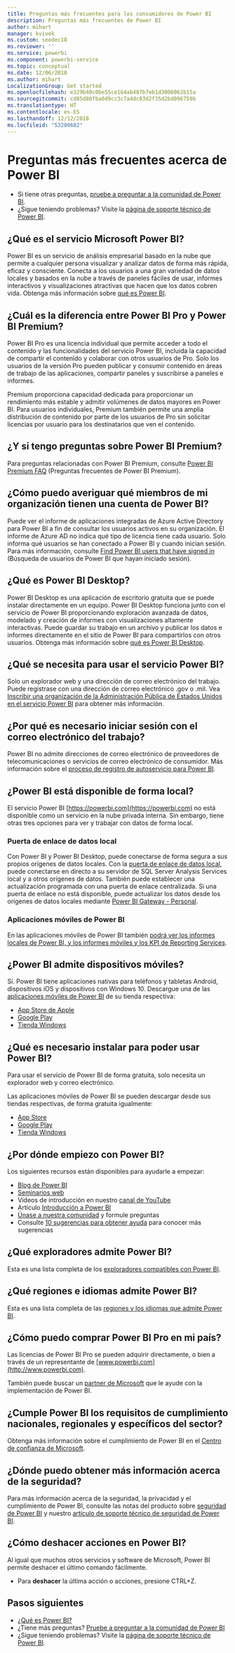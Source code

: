 ```yaml
---
title: Preguntas más frecuentes para los consumidores de Power BI
description: Preguntas más frecuentes de Power BI
author: mihart
manager: kvivek
ms.custom: seodec18
ms.reviewer: ''
ms.service: powerbi
ms.component: powerbi-service
ms.topic: conceptual
ms.date: 12/06/2018
ms.author: mihart
LocalizationGroup: Get started
ms.openlocfilehash: e329b40c0be55ce164ab487b7eb1d3006062b15a
ms.sourcegitcommit: cd85d88fba0d9cc3c7a4dc03d2f35d2bd096759b
ms.translationtype: HT
ms.contentlocale: es-ES
ms.lasthandoff: 12/12/2018
ms.locfileid: "53280682"
---
```

# <a name="frequently-asked-questions-about-power-bi"></a>Preguntas más frecuentes acerca de Power BI
* Si tiene otras preguntas, [pruebe a preguntar a la comunidad de Power BI](http://community.powerbi.com/).
* ¿Sigue teniendo problemas? Visite la [página de soporte técnico de Power BI](https://powerbi.microsoft.com/support/).

## <a name="what-is-microsoft-power-bi-service"></a>¿Qué es el servicio Microsoft Power BI?
Power BI es un servicio de análisis empresarial basado en la nube que permite a cualquier persona visualizar y analizar datos de forma más rápida, eficaz y consciente. Conecta a los usuarios a una gran variedad de datos locales y basados en la nube a través de paneles fáciles de usar, informes interactivos y visualizaciones atractivas que hacen que los datos cobren vida. Obtenga más información sobre [qué es Power BI](../power-bi-overview.md).

## <a name="whats-the-difference-between-power-bi-pro-and-power-bi-premium"></a>¿Cuál es la diferencia entre Power BI Pro y Power BI Premium?
Power BI Pro es una licencia individual que permite acceder a todo el contenido y las funcionalidades del servicio Power BI, incluida la capacidad de compartir el contenido y colaborar con otros usuarios de Pro. Solo los usuarios de la versión Pro pueden publicar y consumir contenido en áreas de trabajo de las aplicaciones, compartir paneles y suscribirse a paneles e informes. 

Premium proporciona capacidad dedicada para proporcionar un rendimiento más estable y admitir volúmenes de datos mayores en Power BI. Para usuarios individuales, Premium también permite una amplia distribución de contenido por parte de los usuarios de Pro sin solicitar licencias por usuario para los destinatarios que ven el contenido.

## <a name="what-if-i-have-questions-about-power-bi-premium"></a>¿Y si tengo preguntas sobre Power BI Premium?
Para preguntas relacionadas con Power BI Premium, consulte [Power BI Premium FAQ](../service-premium-faq.md) (Preguntas frecuentes de Power BI Premium).

## <a name="how-do-i-find-out-who-in-my-organization-has-a-power-bi-account"></a>¿Cómo puedo averiguar qué miembros de mi organización tienen una cuenta de Power BI?
Puede ver el informe de aplicaciones integradas de Azure Active Directory para Power BI a fin de consultar los usuarios activos en su organización. El informe de Azure AD no indica qué tipo de licencia tiene cada usuario. Solo informa qué usuarios se han conectado a Power BI y cuando inician sesión. Para más información, consulte [Find Power BI users that have signed in](../service-admin-access-usage.md) (Búsqueda de usuarios de Power BI que hayan iniciado sesión).

## <a name="what-is-power-bi-desktop"></a>¿Qué es Power BI Desktop?
Power BI Desktop es una aplicación de escritorio gratuita que se puede instalar directamente en un equipo. Power BI Desktop funciona junto con el servicio de Power BI proporcionando exploración avanzada de datos, modelado y creación de informes con visualizaciones altamente interactivas. Puede guardar su trabajo en un archivo y publicar los datos e informes directamente en el sitio de Power BI para compartirlos con otros usuarios. Obtenga más información sobre [qué es Power BI Desktop](../desktop-what-is-desktop.md).

## <a name="what-do-i-need-to-use-power-bi-service"></a>¿Qué se necesita para usar el servicio Power BI?
Solo un explorador web y una dirección de correo electrónico del trabajo. Puede registrase con una dirección de correo electrónico .gov o .mil. Vea [Inscribir una organización de la Administración Pública de Estados Unidos en el servicio Power BI](../service-govus-signup.md) para obtener más información. 

## <a name="why-do-i-have-to-sign-up-with-my-work-email"></a>¿Por qué es necesario iniciar sesión con el correo electrónico del trabajo?
Power BI no admite direcciones de correo electrónico de proveedores de telecomunicaciones o servicios de correo electrónico de consumidor. Más información sobre el [proceso de registro de autoservicio para Power BI](../service-self-service-signup-for-power-bi.md).

## <a name="is-power-bi-available-on-premises"></a>¿Power BI está disponible de forma local?
El servicio Power BI [https://powerbi.com](https://powerbi.com) no está disponible como un servicio en la nube privada interna. Sin embargo, tiene otras tres opciones para ver y trabajar con datos de forma local. 

### <a name="on-premises-data-gateway"></a>Puerta de enlace de datos local
Con Power BI y Power BI Desktop, puede conectarse de forma segura a sus propios orígenes de datos locales. Con la [puerta de enlace de datos local](../service-gateway-onprem.md), puede conectarse en directo a su servidor de SQL Server Analysis Services local y a otros orígenes de datos. También puede establecer una actualización programada con una puerta de enlace centralizada. Si una puerta de enlace no está disponible, puede actualizar los datos desde los orígenes de datos locales mediante [Power BI Gateway - Personal](../service-gateway-personal-mode.md).

### <a name="power-bi-mobile-apps"></a>Aplicaciones móviles de Power BI
En las aplicaciones móviles de Power BI también [podrá ver los informes locales de Power BI, y los informes móviles y los KPI de Reporting Services](mobile/mobile-app-ssrs-kpis-mobile-on-premises-reports.md).

## <a name="does-power-bi-support-mobile-devices"></a>¿Power BI admite dispositivos móviles?
Sí. Power BI tiene aplicaciones nativas para teléfonos y tabletas Android, dispositivos iOS y dispositivos con Windows 10. Descargue una de las [aplicaciones móviles de Power BI](https://powerbi.microsoft.com/mobile) de su tienda respectiva:  

* [App Store de Apple](http://go.microsoft.com/fwlink/?LinkId=526218)
* [Google Play](http://go.microsoft.com/fwlink/?LinkID=544867&clcid=0x409)
* [Tienda Windows](http://go.microsoft.com/fwlink/?LinkId=526478)



## <a name="what-do-i-need-to-install-in-order-to-use-power-bi"></a>¿Qué es necesario instalar para poder usar Power BI?
Para usar el servicio de Power BI de forma gratuita, solo necesita un explorador web y correo electrónico.

Las aplicaciones móviles de Power BI se pueden descargar desde sus tiendas respectivas, de forma gratuita igualmente:

* [App Store](http://go.microsoft.com/fwlink/?LinkId=526218)
* [Google Play](http://go.microsoft.com/fwlink/?LinkID=544867&clcid=0x409)
* [Tienda Windows](http://go.microsoft.com/fwlink/?LinkId=526478)

## <a name="where-do-i-get-started-with-power-bi"></a>¿Por dónde empiezo con Power BI?
Los siguientes recursos están disponibles para ayudarle a empezar:

* [Blog de Power BI](http://blogs.msdn.com/b/powerbi/)
* [Seminarios web](../webinars.md)
* Vídeos de introducción en nuestro [canal de YouTube](https://www.youtube.com/user/mspowerbi)
* Artículo [Introducción a Power BI](../service-get-started.md)
* [Únase a nuestra comunidad](https://community.powerbi.com/) y formule preguntas
* Consulte [10 sugerencias para obtener ayuda](../service-tips-for-finding-help.md) para conocer más sugerencias

## <a name="what-browsers-does-power-bi-support"></a>¿Qué exploradores admite Power BI?
Esta es una lista completa de los [exploradores compatibles con Power BI](../service-browser-support.md).

## <a name="what-regions-and-languages-does-power-bi-support"></a>¿Qué regiones e idiomas admite Power BI?
Esta es una lista completa de las [regiones y los idiomas que admite Power BI](../supported-languages-countries-regions.md).

## <a name="how-can-i-buy-power-bi-pro-in-my-country"></a>¿Cómo puedo comprar Power BI Pro en mi país?
Las licencias de Power BI Pro se pueden adquirir directamente, o bien a través de un representante de [www.powerbi.com](http://www.powerbi.com).

También puede buscar un [partner de Microsoft](https://partner.microsoft.com/) que le ayude con la implementación de Power BI.

## <a name="does-power-bi-meet-national-regional-and-industry-specific-compliance-requirements"></a>¿Cumple Power BI los requisitos de cumplimiento nacionales, regionales y específicos del sector?
Obtenga más información sobre el cumplimiento de Power BI en el [Centro de confianza de Microsoft](http://go.microsoft.com/fwlink/?LinkId=785324).

## <a name="where-can-i-learn-more-about-security"></a>¿Dónde puedo obtener más información acerca de la seguridad?
Para más información acerca de la seguridad, la privacidad y el cumplimiento de Power BI, consulte las notas del producto sobre [seguridad de Power BI](http://go.microsoft.com/fwlink/?LinkId=829185) y nuestro [artículo de soporte técnico de seguridad de Power BI](../service-admin-power-bi-security.md).

## <a name="how-do-i-undo-in-power-bi"></a>¿Cómo deshacer acciones en Power BI?
Al igual que muchos otros servicios y software de Microsoft, Power BI permite deshacer el último comando fácilmente. 

* Para **deshacer** la última acción o acciones, presione CTRL+Z.

## <a name="next-steps"></a>Pasos siguientes
* [¿Qué es Power BI?](../power-bi-overview.md)
* ¿Tiene más preguntas? [Pruebe a preguntar a la comunidad de Power BI](http://community.powerbi.com/)
* ¿Sigue teniendo problemas? Visite la [página de soporte técnico de Power BI](https://powerbi.microsoft.com/support/).

